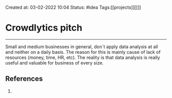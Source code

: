 Created at: 03-02-2022 10:04
Status: #idea
Tags:[[projects]][[]]
# Crowdlytics pitch
---
Small and medium businesses in general, don´t apply data analysis at all and neither on a daily basis. The reason for this is mainly cause of lack of resources (money, time, HR, etc).
The reality is that data analysis is really useful and valuable for business of every size.
## References
1.
